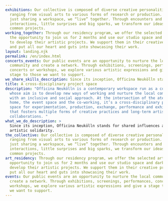 ```yaml
---
exhibitions: Our collective is composed of diverse creative personalities
  ranging from visual arts to various forms of research or production. More than
  just sharing a workspace, we “live” together. Through encounters and
  interactions, little surprises and big sparks, we transform our ideas into
  common projects.
working_together: Through our residency program, we offer the selected artists
  the opportunity to join us for 2 months and use our studio space and darkroom
  to develop their artistic projects. We support them in their creative process
  and put all our heart and guts into showcasing their work.
layout: landing.njk
permalink: /en/index.html
concerts_events: Our public events are an opportunity to nurture the local
  community and create a network. Through exhibitions, screenings, performances,
  concerts or workshops, we explore various artistic expressions and give a
  stage to those we want to support.
we_share_skills_description: Since its inception, Officina Neukölln stands for shared influences.
title: A cross-disciplinary project space
description: "Officina Neukölln is a contemporary workspace run as a collective
  whose aim is to develop new ways of working and nurture the local community
  with an inclusive and social approach. At the intersection of the atelier, the
  home, the event space and the co-working, it’s a cross-disciplinary project
  space for experimentation, production, exchange, performance and exhibition
  that fosters multiple forms of creative practices and long-term artistic
  collaborations. "
what_we_do_description: >
  Since its inception, Officina Neukölln stands for shared influences and
  artistic solidarity.
the_collective: Our collective is composed of diverse creative personalities
  ranging from visual arts to various forms of research or production. More than
  just sharing a workspace, we “live” together. Through encounters and
  interactions, little surprises and big sparks, we transform our ideas into
  common projects.
art_residency: Through our residency program, we offer the selected artists the
  opportunity to join us for 2 months and use our studio space and darkroom to
  develop their artistic projects. We support them in their creative process and
  put all our heart and guts into showcasing their work.
events: Our public events are an opportunity to nurture the local community and
  create a network. Through exhibitions, screenings, performances, concerts or
  workshops, we explore various artistic expressions and give a stage to those
  we want to support.
---
```

